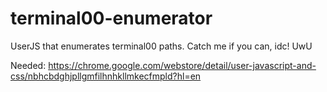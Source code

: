 # terminal00-enumerator
UserJS that enumerates terminal00 paths. Catch me if you can, idc! UwU

Needed:
https://chrome.google.com/webstore/detail/user-javascript-and-css/nbhcbdghjpllgmfilhnhkllmkecfmpld?hl=en
